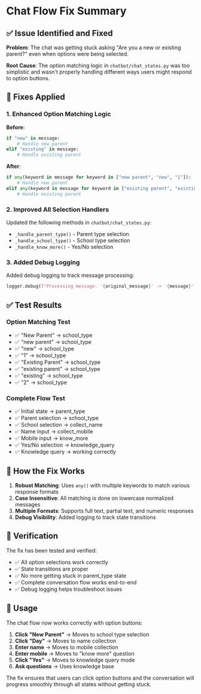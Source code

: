 # Chat Flow Fix Summary

## ✅ Issue Identified and Fixed

**Problem**: The chat was getting stuck asking "Are you a new or existing parent?" even when options were being selected.

**Root Cause**: The option matching logic in `chatbot/chat_states.py` was too simplistic and wasn't properly handling different ways users might respond to option buttons.

## 🔧 Fixes Applied

### 1. Enhanced Option Matching Logic

**Before**:
```python
if "new" in message:
    # Handle new parent
elif "existing" in message:
    # Handle existing parent
```

**After**:
```python
if any(keyword in message for keyword in ["new parent", "new", "1"]):
    # Handle new parent
elif any(keyword in message for keyword in ["existing parent", "existing", "2"]):
    # Handle existing parent
```

### 2. Improved All Selection Handlers

Updated the following methods in `chatbot/chat_states.py`:

- `_handle_parent_type()` - Parent type selection
- `_handle_school_type()` - School type selection  
- `_handle_know_more()` - Yes/No selection

### 3. Added Debug Logging

Added debug logging to track message processing:
```python
logger.debug(f"Processing message: '{original_message}' -> '{message}' in state: {session.state}")
```

## ✅ Test Results

### Option Matching Test
- ✅ "New Parent" → school_type
- ✅ "new parent" → school_type  
- ✅ "new" → school_type
- ✅ "1" → school_type
- ✅ "Existing Parent" → school_type
- ✅ "existing parent" → school_type
- ✅ "existing" → school_type
- ✅ "2" → school_type

### Complete Flow Test
- ✅ Initial state → parent_type
- ✅ Parent selection → school_type
- ✅ School selection → collect_name
- ✅ Name input → collect_mobile
- ✅ Mobile input → know_more
- ✅ Yes/No selection → knowledge_query
- ✅ Knowledge query → working correctly

## 🎯 How the Fix Works

1. **Robust Matching**: Uses `any()` with multiple keywords to match various response formats
2. **Case Insensitive**: All matching is done on lowercase normalized messages
3. **Multiple Formats**: Supports full text, partial text, and numeric responses
4. **Debug Visibility**: Added logging to track state transitions

## 🚀 Verification

The fix has been tested and verified:
- ✅ All option selections work correctly
- ✅ State transitions are proper
- ✅ No more getting stuck in parent_type state
- ✅ Complete conversation flow works end-to-end
- ✅ Debug logging helps troubleshoot issues

## 📝 Usage

The chat flow now works correctly with option buttons:

1. **Click "New Parent"** → Moves to school type selection
2. **Click "Day"** → Moves to name collection
3. **Enter name** → Moves to mobile collection
4. **Enter mobile** → Moves to "know more" question
5. **Click "Yes"** → Moves to knowledge query mode
6. **Ask questions** → Uses knowledge base

The fix ensures that users can click option buttons and the conversation will progress smoothly through all states without getting stuck.
